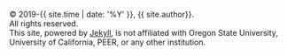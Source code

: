 
<!--- <a href="https://www.buymeacoffee.com/mhscott"><img src="https://img.buymeacoffee.com/button-api/?text=Buy me a coffee&amp;emoji=&amp;slug=mhscott&amp;button_colour=5F7FFF&amp;font_colour=ffffff&amp;font_family=Arial&amp;outline_colour=000000&amp;coffee_colour=FFDD00" /></a> --><br>

<div class="page__footer-copyright">&copy; 2019-{{ site.time | date: '%Y' }}, {{ site.author}}.<br>
  All rights reserved.<br>
  This site, powered by <a href="https://jekyllrb.com" rel="nofollow">Jekyll</a>, is not affiliated with Oregon State University, University of California, PEER, or any other institution.<br>
</div>
